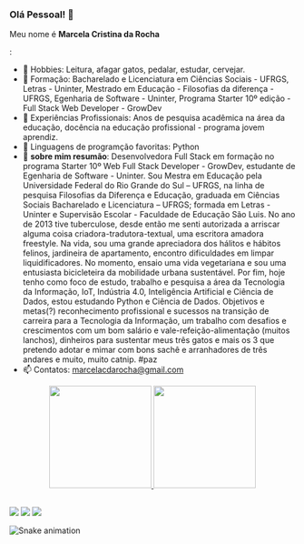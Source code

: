 ### Olá Pessoal! 👹
<p>Meu nome é <strong>Marcela Cristina da Rocha</strong></p>
:

- 🔭 Hobbies: Leitura, afagar gatos, pedalar, estudar, cervejar.
- 🌱 Formação: Bacharelado e Licenciatura em Ciências Sociais - UFRGS, Letras - Uninter, Mestrado em Educação - Filosofias da diferença - UFRGS, Egenharia de Software - Uninter, Programa Starter 10º edição - Full Stack Web Developer - GrowDev
- 👯 Experiências Profissionais: Anos de pesquisa acadêmica na área da educação, docência na educação profissional - programa jovem aprendiz.
- 🤔 Linguagens de programção favoritas: Python
- 💬 <strong>sobre mim resumão</strong>: Desenvolvedora Full Stack em formação no programa Starter 10º Web Full Stack Developer - GrowDev, estudante de Egenharia de Software - Uninter. Sou Mestra em Educação pela Universidade Federal do Rio Grande do Sul – UFRGS, na linha de pesquisa Filosofias da Diferença e Educação, graduada em Ciências Sociais Bacharelado e Licenciatura – UFRGS; formada em Letras - Uninter e Supervisão Escolar - Faculdade de Educação São Luis. No ano de 2013 tive tuberculose, desde então me senti autorizada a arriscar alguma coisa criadora-tradutora-textual, uma escritora amadora freestyle. Na vida, sou uma grande apreciadora dos hálitos e hábitos felinos, jardineira de apartamento, encontro dificuldades em limpar liquidificadores. No momento, ensaio uma vida vegetariana e sou uma entusiasta bicicleteira da mobilidade urbana sustentável. 
Por fim, hoje tenho como foco de estudo, trabalho e pesquisa a área da Tecnologia da Informação, IoT, Indústria 4.0, Inteligência Artificial e Ciência de Dados, estou estudando Python e Ciência de Dados. Objetivos e metas(?) reconhecimento profissional e sucessos na transição de carreira para a Tecnologia da Informação, um trabalho com desafios e crescimentos com um bom salário e vale-refeição-alimentação (muitos lanchos), dinheiros para sustentar meus três gatos e mais os 3 que pretendo adotar e mimar com bons sachê e arranhadores de três andares e muito, muito catnip. #paz
- 📫 Contatos: marcelacdarocha@gmail.com 



<div align="center">
  <a href="https://github.com/marcelacdarocha">
  <img height="180em" src="https://github-readme-stats.vercel.app/api?username=marcelacdarocha&show_icons=true&theme=city_lights&include_all_commits=true&count_private=true"/>
  <img height="180em" src="https://github-readme-stats.vercel.app/api/top-langs/?username=marcelacdarocha&layout=compact&langs_count=7&theme=city_lights"/>
</div>
  
##
  
<div> 
  <a href="https://www.instagram.com/suingdafuinha" target="_blank"><img src="https://img.shields.io/badge/-Instagram-%23E4405F?style=for-the-badge&logo=instagram&logoColor=white" target="_blank"></a>
  <a href = "mailto:marceladarocha@gmail.com"><img src="https://img.shields.io/badge/-outlook-%23333?style=for-the-badge&logo=microsoft&logoColor=white" target="_blank"></a>
  <a href="https://www.linkedin.com/in/marcela-da-rocha-106895208/" target="_blank"><img src="https://img.shields.io/badge/-LinkedIn-%230077B5?style=for-the-badge&logo=linkedin&logoColor=white" target="_blank"></a>
  
  ![Snake animation](https://github.com/montoyaaa/montoyaaa/blob/output/github-contribution-grid-snake.svg)
</div>
  
